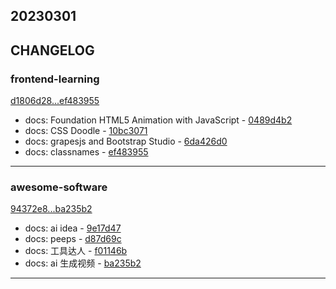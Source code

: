 ## 20230301

## CHANGELOG

### frontend-learning

[d1806d28...ef483955](https://github.com/zhbhun/frontend-learning/compare/d1806d28...ef483955)

* docs: Foundation HTML5 Animation with JavaScript - [0489d4b2](https://github.com/zhbhun/frontend-learning/commit/0489d4b27108096cdf22fa6e666aba1499138f81)
* docs: CSS Doodle - [10bc3071](https://github.com/zhbhun/frontend-learning/commit/10bc3071674a17fc3ab61d336b204a58e5ca907c)
* docs: grapesjs and Bootstrap Studio - [6da426d0](https://github.com/zhbhun/frontend-learning/commit/6da426d08ab8fac8004dbcd60c8711a1da1148d7)
* docs: classnames - [ef483955](https://github.com/zhbhun/frontend-learning/commit/ef4839550636aa6ad71b69b615d2602421ba9ef9)

---

### awesome-software

[94372e8...ba235b2](https://github.com/zhbhun/awesome-software/compare/94372e8...ba235b2)

* docs: ai idea - [9e17d47](https://github.com/zhbhun/awesome-software/commit/9e17d47bc329a9d3d970662f84e648c935ad70c9)
* docs: peeps - [d87d69c](https://github.com/zhbhun/awesome-software/commit/d87d69c09b041847e2e3493d37a4546aa58758f7)
* docs: 工具达人 - [f01146b](https://github.com/zhbhun/awesome-software/commit/f01146bd5e50f490b5cba7e89253f8ecfa4dea98)
* docs: ai 生成视频 - [ba235b2](https://github.com/zhbhun/awesome-software/commit/ba235b2df1a2112fb2854581c829abe8ebbc36b2)

---

